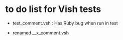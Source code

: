 # to do list for Vish tests

-  test_comment.vsh : Has Ruby bug when run in test
  * renamed __x_comment.vsh

